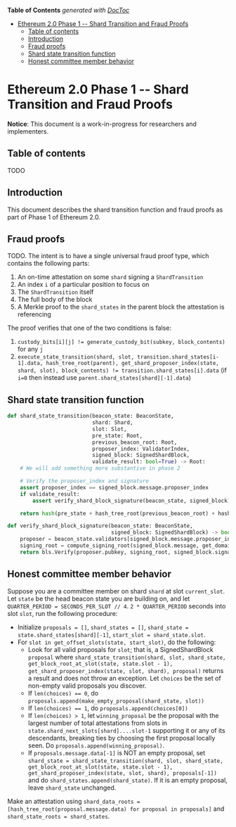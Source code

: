 <!-- START doctoc generated TOC please keep comment here to allow auto update -->
<!-- DON'T EDIT THIS SECTION, INSTEAD RE-RUN doctoc TO UPDATE -->
**Table of Contents**  *generated with [DocToc](https://github.com/thlorenz/doctoc)*

- [Ethereum 2.0 Phase 1 -- Shard Transition and Fraud Proofs](#ethereum-20-phase-1----shard-transition-and-fraud-proofs)
  - [Table of contents](#table-of-contents)
  - [Introduction](#introduction)
  - [Fraud proofs](#fraud-proofs)
  - [Shard state transition function](#shard-state-transition-function)
  - [Honest committee member behavior](#honest-committee-member-behavior)

<!-- END doctoc generated TOC please keep comment here to allow auto update -->

# Ethereum 2.0 Phase 1 -- Shard Transition and Fraud Proofs

**Notice**: This document is a work-in-progress for researchers and implementers.

## Table of contents

<!-- TOC -->

 TODO

<!-- /TOC -->

## Introduction

This document describes the shard transition function and fraud proofs as part of Phase 1 of Ethereum 2.0.

## Fraud proofs

TODO. The intent is to have a single universal fraud proof type, which contains the following parts:

1. An on-time attestation on some `shard` signing a `ShardTransition`
2. An index `i` of a particular position to focus on
3. The `ShardTransition` itself
4. The full body of the block
5. A Merkle proof to the `shard_states` in the parent block the attestation is referencing

The proof verifies that one of the two conditions is false:

1. `custody_bits[i][j] != generate_custody_bit(subkey, block_contents)` for any `j`
2. `execute_state_transition(shard, slot, transition.shard_states[i-1].data, hash_tree_root(parent), get_shard_proposer_index(state, shard, slot), block_contents) != transition.shard_states[i].data` (if `i=0` then instead use `parent.shard_states[shard][-1].data`)

## Shard state transition function

```python
def shard_state_transition(beacon_state: BeaconState,
                           shard: Shard,
                           slot: Slot,
                           pre_state: Root,
                           previous_beacon_root: Root,
                           proposer_index: ValidatorIndex,
                           signed_block: SignedShardBlock,
                           validate_result: bool=True) -> Root:
    # We will add something more substantive in phase 2

    # Verify the proposer_index and signature
    assert proposer_index == signed_block.message.proposer_index
    if validate_result:
        assert verify_shard_block_signature(beacon_state, signed_block)

    return hash(pre_state + hash_tree_root(previous_beacon_root) + hash_tree_root(signed_block.message.data))
```

```python
def verify_shard_block_signature(beacon_state: BeaconState,
                                 signed_block: SignedShardBlock) -> bool:
    proposer = beacon_state.validators[signed_block.message.proposer_index]
    signing_root = compute_signing_root(signed_block.message, get_domain(beacon_state, DOMAIN_SHARD_PROPOSAL))
    return bls.Verify(proposer.pubkey, signing_root, signed_block.signature)
```

## Honest committee member behavior

Suppose you are a committee member on shard `shard` at slot `current_slot`. Let `state` be the head beacon state you are building on, and let `QUARTER_PERIOD = SECONDS_PER_SLOT // 4`. `2 * QUARTER_PERIOD` seconds into slot `slot`, run the following procedure:

* Initialize `proposals = []`, `shard_states = []`, `shard_state = state.shard_states[shard][-1]`, `start_slot = shard_state.slot`.
* For `slot in get_offset_slots(state, start_slot)`, do the following:
    * Look for all valid proposals for `slot`; that is, a SignedShardBlock `proposal` where `shard_state_transition(shard, slot, shard_state, get_block_root_at_slot(state, state.slot - 1), get_shard_proposer_index(state, slot, shard), proposal)` returns a result and does not throw an exception. Let `choices` be the set of non-empty valid proposals you discover.
    * If `len(choices) == 0`, do `proposals.append(make_empty_proposal(shard_state, slot))`
    * If `len(choices) == 1`, do `proposals.append(choices[0])`
    * If `len(choices) > 1`, let `winning_proposal` be the proposal with the largest number of total attestations from slots in `state.shard_next_slots[shard]....slot-1` supporting it or any of its descendants, breaking ties by choosing the first proposal locally seen. Do `proposals.append(winning_proposal)`.
    * If `proposals.message.data[-1]` is NOT an empty proposal, set `shard_state = shard_state_transition(shard, slot, shard_state, get_block_root_at_slot(state, state.slot - 1), get_shard_proposer_index(state, slot, shard), proposals[-1])` and do `shard_states.append(shard_state)`. If it is an empty proposal, leave `shard_state` unchanged.

Make an attestation using `shard_data_roots = [hash_tree_root(proposal.message.data) for proposal in proposals]` and `shard_state_roots = shard_states`.
